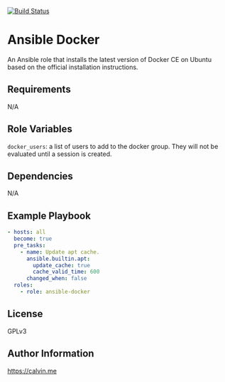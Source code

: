 [![Build Status](https://travis-ci.com/calvinbui/ansible-docker.svg?branch=master)](https://travis-ci.com/calvinbui/ansible-docker)

# Ansible Docker

An Ansible role that installs the latest version of Docker CE on Ubuntu based on the official installation instructions.

## Requirements

N/A

## Role Variables

`docker_users`: a list of users to add to the docker group. They will not be evaluated until a session is created.

## Dependencies

N/A

## Example Playbook

```yaml
- hosts: all
  become: true
  pre_tasks:
    - name: Update apt cache.
      ansible.builtin.apt:
        update_cache: true
        cache_valid_time: 600
      changed_when: false
  roles:
    - role: ansible-docker
```

## License

GPLv3

## Author Information

https://calvin.me
